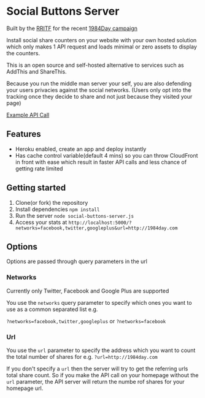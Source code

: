 # Social Buttons Server

Built by the [RRITF](http://taskforce.is) for the recent [1984Day campaign](http://1984day.com)

Install social share counters on your website with your own hosted solution which only makes 1 API request and loads minimal or zero assets to display the counters.

This is an open source and self-hosted alternative to services such as AddThis and ShareThis. 

Because you run the middle man server your self, you are also defending your users privacies against the social networks. (Users only opt into the tracking once they decide to share and not just because they visited your page)

[Example API Call](http://social-buttons-server.herokuapp.com/?networks=facebook,twitter,googleplus&url=http://1984day.com)

## Features
* Heroku enabled, create an app and deploy instantly
* Has cache control variable(default 4 mins) so you can throw CloudFront in front with ease which result in faster API calls and less chance of getting rate limited

## Getting started

1. Clone(or fork) the repository
2. Install dependencies ```npm install```
3. Run the server ```node social-buttons-server.js```
4. Access your stats at ```http://localhost:5000/?networks=facebook,twitter,googleplus&url=http://1984day.com```

## Options

Options are passed through query parameters in the url

### Networks

Currently only Twitter, Facebook and Google Plus are supported

You use the ```networks``` query parameter to specify which ones you want to use as a common separated list e.g.

```?networks=facebook,twitter,googleplus```
or
```?networks=facebook```

### Url

You use the ```url``` parameter to specify the address which you want to count the total number of shares for e.g. ```?url=http://1984day.com```

If you don't specify a ```url``` then the server will try to get the referring urls total share count. So if you make the API call on your homepage without the ```url``` parameter, the API server will return the numbe rof shares for your homepage url.
